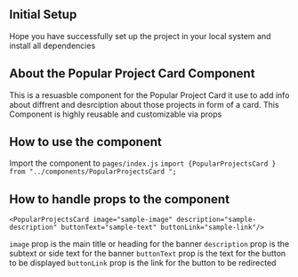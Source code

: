 ## Initial Setup

Hope you have successfully set up the project in your local system and install all dependencies

## About the Popular Project Card Component

This is a resuasble component for the Popular Project Card it use to add info about diffrent and desrciption about those projects in form of a card. This Component is highly reusable and customizable via props

## How to use the component

Import the component to `pages/index.js`
`import {PopularProjectsCard } from "../components/PopularProjectsCard ";`

## How to handle props to the component

```
<PopularProjectsCard image="sample-image" description="sample-description" buttonText="sample-text" buttonLink="sample-link"/>
```

`image` prop is the main title or heading for the banner
`description` prop is the subtext or side text for the banner
`buttonText` prop is the text for the button to be displayed
`buttonLink` prop is the link for the button to be redirected
